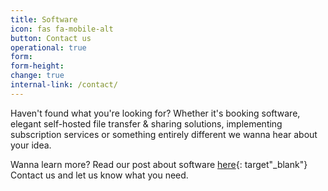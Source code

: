 ```yaml
---
title: Software
icon: fas fa-mobile-alt
button: Contact us
operational: true
form:
form-height:
change: true
internal-link: /contact/
---
```


Haven't found what you're looking for?
Whether it's booking software, elegant self-hosted file transfer & sharing solutions, implementing subscription services or something entirely different we wanna hear about your idea.

Wanna learn more? Read our post about software [here](https://www.prolike.io/anything/software/){: target"_blank"} <br>
Contact us and let us know what you need.
